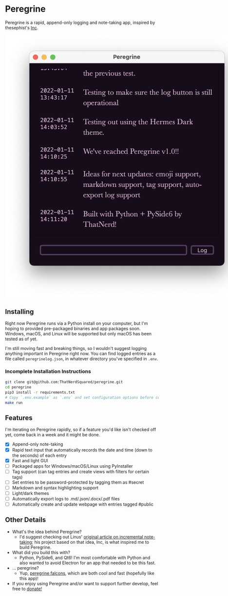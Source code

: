 # Peregrine

Peregrine is a rapid, append-only logging and note-taking app, inspired by thesephist's [Inc](https://github.com/thesephist/inc). 

<img src="assets/readme-image.png" style="max-width:800px">

## Installing
Right now Peregrine runs via a Python install on your computer, but I'm hoping to provided pre-packaged binaries and app packages soon. Windows, macOS, and Linux will be supported but only macOS has been tested as of yet.

I'm still moving fast and breaking things, so I wouldn't suggest logging anything important in Peregrine right now. You can find logged entries as a file called `peregrinelog.json`, in whatever directory you've specified in `.env`.

### Incomplete Installation Instructions
```bash
git clone git@github.com:ThatNerdSquared/peregrine.git
cd peregrine
pip3 install -r requirements.txt
# Copy `.env.example` as `.env` and set configuration options before continuing.
make run
```

## Features
I'm iterating on Peregrine rapidly, so if a feature you'd like isn't checked off yet, come back in a week and it might be done.
- [x] Append-only note-taking
- [x] Rapid text input that automatically records the date and time (down to the seconds) of each entry
- [x] Fast and light GUI
- [ ] Packaged apps for Windows/macOS/Linux using PyInstaller
- [ ] Tag support (can tag entries and create views with filters for certain tags)
- [ ] Set entries to be password-protected by tagging them as #secret
- [ ] Markdown and syntax highlighting support
- [ ] Light/dark themes
- [ ] Automatically export logs to .md/.json/.docx/.pdf files
- [ ] Automatically create and update webpage with entries tagged #public

## Other Details
- What's the idea behind Peregrine?
    - I'd suggest checking out Linus' [original article on incremental note-taking](https://thesephist.com/posts/inc/); his project based on that idea, Inc, is what inspired me to build Peregrine.
- What did you build this with?
    - Python, PySide6, and Qt6! I'm most comfortable with Python and also wanted to avoid Electron for an app that needed to be this fast.
- ... peregrine?
    - Yup, [peregrine falcons](https://en.wikipedia.org/wiki/Peregrine_falcon), which are both cool and fast (hopefully like this app)!
- If you enjoy using Peregrine and/or want to support further develop, feel free to [donate!](https://www.buymeacoffee.com/nathanyeung)
